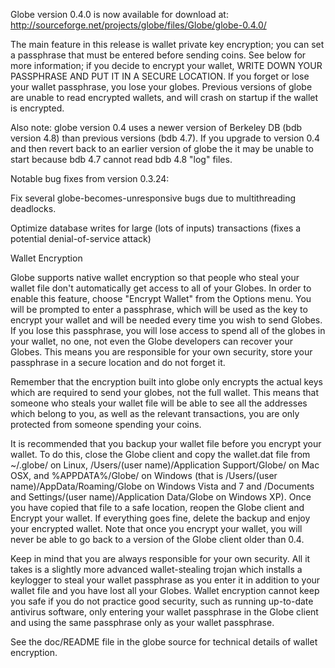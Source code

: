 Globe version 0.4.0 is now available for download at:
http://sourceforge.net/projects/globe/files/Globe/globe-0.4.0/

The main feature in this release is wallet private key encryption;
you can set a passphrase that must be entered before sending coins.
See below for more information; if you decide to encrypt your wallet,
WRITE DOWN YOUR PASSPHRASE AND PUT IT IN A SECURE LOCATION. If you
forget or lose your wallet passphrase, you lose your globes.
Previous versions of globe are unable to read encrypted wallets,
and will crash on startup if the wallet is encrypted.

Also note: globe version 0.4 uses a newer version of Berkeley DB
(bdb version 4.8) than previous versions (bdb 4.7). If you upgrade
to version 0.4 and then revert back to an earlier version of globe
the it may be unable to start because bdb 4.7 cannot read bdb 4.8
"log" files.


Notable bug fixes from version 0.3.24:

Fix several globe-becomes-unresponsive bugs due to multithreading
deadlocks.

Optimize database writes for large (lots of inputs) transactions
(fixes a potential denial-of-service attack)


Wallet Encryption

Globe supports native wallet encryption so that people who steal your
wallet file don't automatically get access to all of your Globes.
In order to enable this feature, choose "Encrypt Wallet" from the
Options menu.  You will be prompted to enter a passphrase, which
will be used as the key to encrypt your wallet and will be needed
every time you wish to send Globes.  If you lose this passphrase,
you will lose access to spend all of the globes in your wallet,
no one, not even the Globe developers can recover your Globes.
This means you are responsible for your own security, store your
passphrase in a secure location and do not forget it.

Remember that the encryption built into globe only encrypts the
actual keys which are required to send your globes, not the full
wallet.  This means that someone who steals your wallet file will
be able to see all the addresses which belong to you, as well as the
relevant transactions, you are only protected from someone spending
your coins.

It is recommended that you backup your wallet file before you
encrypt your wallet.  To do this, close the Globe client and
copy the wallet.dat file from ~/.globe/ on Linux, /Users/(user
name)/Application Support/Globe/ on Mac OSX, and %APPDATA%/Globe/
on Windows (that is /Users/(user name)/AppData/Roaming/Globe on
Windows Vista and 7 and /Documents and Settings/(user name)/Application
Data/Globe on Windows XP).  Once you have copied that file to a
safe location, reopen the Globe client and Encrypt your wallet.
If everything goes fine, delete the backup and enjoy your encrypted
wallet.  Note that once you encrypt your wallet, you will never be
able to go back to a version of the Globe client older than 0.4.

Keep in mind that you are always responsible for your own security.
All it takes is a slightly more advanced wallet-stealing trojan which
installs a keylogger to steal your wallet passphrase as you enter it
in addition to your wallet file and you have lost all your Globes.
Wallet encryption cannot keep you safe if you do not practice
good security, such as running up-to-date antivirus software, only
entering your wallet passphrase in the Globe client and using the
same passphrase only as your wallet passphrase.

See the doc/README file in the globe source for technical details
of wallet encryption.
